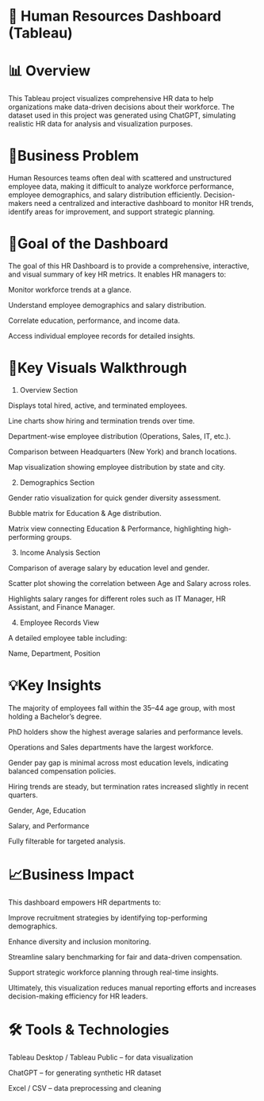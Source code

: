 # 🧩 Human Resources Dashboard (Tableau)

# 📊 Overview

This Tableau project visualizes comprehensive HR data to help organizations make data-driven decisions about their workforce.
The dataset used in this project was generated using ChatGPT, simulating realistic HR data for analysis and visualization purposes.

# 🚀Business Problem

Human Resources teams often deal with scattered and unstructured employee data, making it difficult to analyze workforce performance, employee demographics, and salary distribution efficiently.
Decision-makers need a centralized and interactive dashboard to monitor HR trends, identify areas for improvement, and support strategic planning.

# 🎯Goal of the Dashboard

The goal of this HR Dashboard is to provide a comprehensive, interactive, and visual summary of key HR metrics.
It enables HR managers to:

Monitor workforce trends at a glance.

Understand employee demographics and salary distribution.

Correlate education, performance, and income data.

Access individual employee records for detailed insights.

# 🧠Key Visuals Walkthrough

1. Overview Section

Displays total hired, active, and terminated employees.

Line charts show hiring and termination trends over time.

Department-wise employee distribution (Operations, Sales, IT, etc.).

Comparison between Headquarters (New York) and branch locations.

Map visualization showing employee distribution by state and city.


2. Demographics Section

Gender ratio visualization for quick gender diversity assessment.

Bubble matrix for Education & Age distribution.

Matrix view connecting Education & Performance, highlighting high-performing groups.


3. Income Analysis Section

Comparison of average salary by education level and gender.

Scatter plot showing the correlation between Age and Salary across roles.

Highlights salary ranges for different roles such as IT Manager, HR Assistant, and Finance Manager.


4. Employee Records View

A detailed employee table including:

Name, Department, Position

# 💡Key Insights

The majority of employees fall within the 35–44 age group, with most holding a Bachelor’s degree.

PhD holders show the highest average salaries and performance levels.

Operations and Sales departments have the largest workforce.

Gender pay gap is minimal across most education levels, indicating balanced compensation policies.

Hiring trends are steady, but termination rates increased slightly in recent quarters.

Gender, Age, Education

Salary, and Performance

Fully filterable for targeted analysis.

# 📈Business Impact

This dashboard empowers HR departments to:

Improve recruitment strategies by identifying top-performing demographics.

Enhance diversity and inclusion monitoring.

Streamline salary benchmarking for fair and data-driven compensation.

Support strategic workforce planning through real-time insights.

Ultimately, this visualization reduces manual reporting efforts and increases decision-making efficiency for HR leaders.

# 🛠️ Tools & Technologies

Tableau Desktop / Tableau Public – for data visualization

ChatGPT – for generating synthetic HR dataset

Excel / CSV – data preprocessing and cleaning
